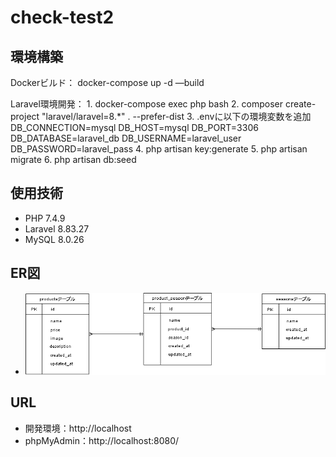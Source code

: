 # check-test2

## 環境構築
Dockerビルド：
    docker-compose up -d —build

Laravel環境開発：
    1. docker-compose exec php bash
    2. composer create-project "laravel/laravel=8.*" . --prefer-dist
    3. .envに以下の環境変数を追加
        DB_CONNECTION=mysql
        DB_HOST=mysql
        DB_PORT=3306
        DB_DATABASE=laravel_db
        DB_USERNAME=laravel_user
        DB_PASSWORD=laravel_pass
    4. php artisan key:generate
    5. php artisan migrate
    6. php artisan db:seed
  

## 使用技術
- PHP 7.4.9
- Laravel 8.83.27
- MySQL 8.0.26

## ER図
- ![ER図](index.drawio.png)

## URL
- 開発環境：http://localhost
- phpMyAdmin：http://localhost:8080/